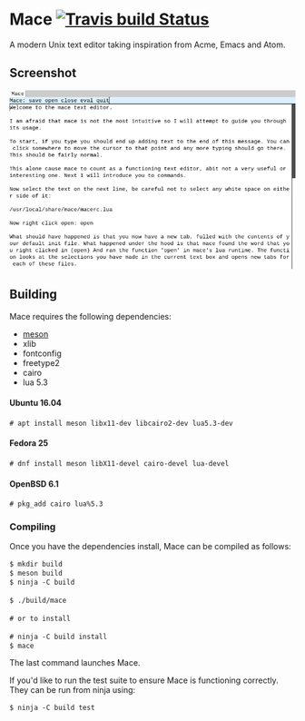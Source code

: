 # Mace [![Travis build Status](https://travis-ci.org/DandyHQ/mace.svg?branch=master)](https://travis-ci.org/DandyHQ/mace)

A modern Unix text editor taking inspiration from Acme, Emacs and
Atom.

## Screenshot
![Screenshot](https://github.com/DandyHQ/mace/blob/master/docs/screenshot.png)

## Building

Mace requires the following dependencies:

 - [meson](https://github.com/mesonbuild/meson)
 - xlib
 - fontconfig
 - freetype2
 - cairo
 - lua 5.3
 
#### Ubuntu 16.04 

```
# apt install meson libx11-dev libcairo2-dev lua5.3-dev
```

#### Fedora 25 

```
# dnf install meson libX11-devel cairo-devel lua-devel
```

#### OpenBSD 6.1

```
# pkg_add cairo lua%5.3
```

### Compiling

Once you have the dependencies install, Mace can be compiled as 
follows:

```
$ mkdir build
$ meson build
$ ninja -C build

$ ./build/mace

# or to install

# ninja -C build install
$ mace

```

The last command launches Mace.

If you'd like to run the test suite to ensure Mace is functioning 
correctly. They can be run from ninja using:

```
$ ninja -C build test
```
